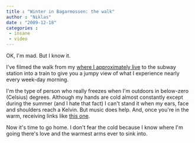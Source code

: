 ```yaml
---
title : "Winter in Bagarmossen: the walk"
author : "Niklas"
date : "2009-12-18"
categories : 
 - insane
 - video
---
```


OK, I'm mad. But I know it.

I've filmed the walk from my [where I approximately live](http://maps.google.com/maps?om=0&iwloc=addr&f=q&ll=59.276635%2C18.127406&hl=en&z=11&ie=UTF8) to the subway station into a train to give you a jumpy view of what I experience nearly every week-day morning.

I'm the type of person who really freezes when I'm outdoors in below-zero (Celsius) degrees. Although my hands are cold almost constantly except during the summer (and I hate that fact) I can't stand it when my ears, face and shoulders reach a Kelvin. But music does help. And, once you're in the warm, receiving links like [this one](http://i49.tinypic.com/ehus4.jpg).

Now it's time to go home. I don't fear the cold because I know where I'm going there's love and the warmest arms ever to sink into.
